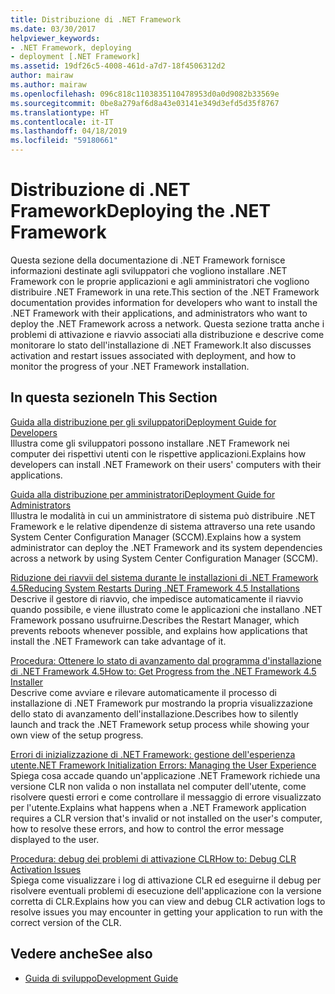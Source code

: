 ```yaml
---
title: Distribuzione di .NET Framework
ms.date: 03/30/2017
helpviewer_keywords:
- .NET Framework, deploying
- deployment [.NET Framework]
ms.assetid: 19df26c5-4008-461d-a7d7-18f4506312d2
author: mairaw
ms.author: mairaw
ms.openlocfilehash: 096c818c1103835110478953d0a0d9082b33569e
ms.sourcegitcommit: 0be8a279af6d8a43e03141e349d3efd5d35f8767
ms.translationtype: HT
ms.contentlocale: it-IT
ms.lasthandoff: 04/18/2019
ms.locfileid: "59180661"
---
```

# <a name="deploying-the-net-framework"></a><span data-ttu-id="da267-102">Distribuzione di .NET Framework</span><span class="sxs-lookup"><span data-stu-id="da267-102">Deploying the .NET Framework</span></span>
<span data-ttu-id="da267-103">Questa sezione della documentazione di .NET Framework fornisce informazioni destinate agli sviluppatori che vogliono installare .NET Framework con le proprie applicazioni e agli amministratori che vogliono distribuire .NET Framework in una rete.</span><span class="sxs-lookup"><span data-stu-id="da267-103">This section of the .NET Framework documentation provides information for developers who want to install the .NET Framework with their applications, and administrators who want to deploy the .NET Framework across a network.</span></span> <span data-ttu-id="da267-104">Questa sezione tratta anche i problemi di attivazione e riavvio associati alla distribuzione e descrive come monitorare lo stato dell'installazione di .NET Framework.</span><span class="sxs-lookup"><span data-stu-id="da267-104">It also discusses activation and restart issues associated with deployment, and how to monitor the progress of your .NET Framework installation.</span></span>  
  
## <a name="in-this-section"></a><span data-ttu-id="da267-105">In questa sezione</span><span class="sxs-lookup"><span data-stu-id="da267-105">In This Section</span></span>  
 [<span data-ttu-id="da267-106">Guida alla distribuzione per gli sviluppatori</span><span class="sxs-lookup"><span data-stu-id="da267-106">Deployment Guide for Developers</span></span>](../../../docs/framework/deployment/deployment-guide-for-developers.md)  
 <span data-ttu-id="da267-107">Illustra come gli sviluppatori possono installare .NET Framework nei computer dei rispettivi utenti con le rispettive applicazioni.</span><span class="sxs-lookup"><span data-stu-id="da267-107">Explains how developers can install .NET Framework on their users' computers with their applications.</span></span>  
  
 [<span data-ttu-id="da267-108">Guida alla distribuzione per amministratori</span><span class="sxs-lookup"><span data-stu-id="da267-108">Deployment Guide for Administrators</span></span>](../../../docs/framework/deployment/guide-for-administrators.md)  
 <span data-ttu-id="da267-109">Illustra le modalità in cui un amministratore di sistema può distribuire .NET Framework e le relative dipendenze di sistema attraverso una rete usando System Center Configuration Manager (SCCM).</span><span class="sxs-lookup"><span data-stu-id="da267-109">Explains how a system administrator can deploy the .NET Framework and its system dependencies across a network by using System Center Configuration Manager (SCCM).</span></span>  
  
 [<span data-ttu-id="da267-110">Riduzione dei riavvii del sistema durante le installazioni di .NET Framework 4.5</span><span class="sxs-lookup"><span data-stu-id="da267-110">Reducing System Restarts During .NET Framework 4.5 Installations</span></span>](../../../docs/framework/deployment/reducing-system-restarts.md)  
 <span data-ttu-id="da267-111">Descrive il gestore di riavvio, che impedisce automaticamente il riavvio quando possibile, e viene illustrato come le applicazioni che installano .NET Framework possano usufruirne.</span><span class="sxs-lookup"><span data-stu-id="da267-111">Describes the Restart Manager, which prevents reboots whenever possible, and explains how applications that install the .NET Framework can take advantage of it.</span></span>  
  
 [<span data-ttu-id="da267-112">Procedura: Ottenere lo stato di avanzamento dal programma d'installazione di .NET Framework 4.5</span><span class="sxs-lookup"><span data-stu-id="da267-112">How to: Get Progress from the .NET Framework 4.5 Installer</span></span>](../../../docs/framework/deployment/how-to-get-progress-from-the-dotnet-installer.md)  
 <span data-ttu-id="da267-113">Descrive come avviare e rilevare automaticamente il processo di installazione di .NET Framework pur mostrando la propria visualizzazione dello stato di avanzamento dell'installazione.</span><span class="sxs-lookup"><span data-stu-id="da267-113">Describes how to silently launch and track the .NET Framework setup process while showing your own view of the setup progress.</span></span>  
  
 [<span data-ttu-id="da267-114">Errori di inizializzazione di .NET Framework: gestione dell'esperienza utente</span><span class="sxs-lookup"><span data-stu-id="da267-114">.NET Framework Initialization Errors: Managing the User Experience</span></span>](../../../docs/framework/deployment/initialization-errors-managing-the-user-experience.md)  
 <span data-ttu-id="da267-115">Spiega cosa accade quando un'applicazione .NET Framework richiede una versione CLR non valida o non installata nel computer dell'utente, come risolvere questi errori e come controllare il messaggio di errore visualizzato per l'utente.</span><span class="sxs-lookup"><span data-stu-id="da267-115">Explains what happens when a .NET Framework application requires a CLR version that's invalid or not installed on the user's computer, how to resolve these errors, and how to control the error message displayed to the user.</span></span>  
  
 [<span data-ttu-id="da267-116">Procedura: debug dei problemi di attivazione CLR</span><span class="sxs-lookup"><span data-stu-id="da267-116">How to: Debug CLR Activation Issues</span></span>](../../../docs/framework/deployment/how-to-debug-clr-activation-issues.md)  
 <span data-ttu-id="da267-117">Spiega come visualizzare i log di attivazione CLR ed eseguirne il debug per risolvere eventuali problemi di esecuzione dell'applicazione con la versione corretta di CLR.</span><span class="sxs-lookup"><span data-stu-id="da267-117">Explains how you can view and debug CLR activation logs to resolve issues you may encounter in getting your application to run with the correct version of the CLR.</span></span>  
  
## <a name="see-also"></a><span data-ttu-id="da267-118">Vedere anche</span><span class="sxs-lookup"><span data-stu-id="da267-118">See also</span></span>

- [<span data-ttu-id="da267-119">Guida di sviluppo</span><span class="sxs-lookup"><span data-stu-id="da267-119">Development Guide</span></span>](../../../docs/framework/development-guide.md)
